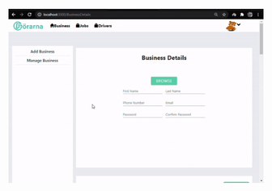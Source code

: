 <a href="https://github.com/maheenriaz/Forarna-CompanyDashboard/blob/main/ezgif.com-gif-maker%20(8).gif"><img src="https://github.com/maheenriaz/Forarna-CompanyDashboard/blob/main/ezgif.com-gif-maker%20(8).gif" title="react native"></a>
